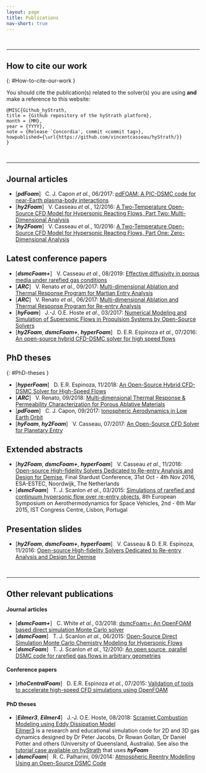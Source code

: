 ```yaml
---
layout: page
title: Publications
nav-short: true
---
```


<br>

--- 
 
## How to cite our work
{: #How-to-cite-our-work }

You should cite the publication(s) related to the solver(s) you are using __and__ make a reference to this website:  
```
@MISC{Github_hyStrath,  
title = {Github repository of the hyStrath platform},  
month = {MM},  
year = {YYYY},  
note = {Release `Concordia', commit <commit tag>},
howpublished={\url{https://github.com/vincentcasseau/hyStrath/}}  
} 
```

<br>

---

## Journal articles
  - [*__pdFoam__*] &nbsp; C. J. Capon _et al._, 06/2017: [pdFOAM: A PIC-DSMC code for near-Earth plasma-body interactions](http://eprints.gla.ac.uk/138700/7/138700.pdf)
  - [*__hy2Foam__*] &nbsp; V. Casseau _et al._, 12/2016: [A Two-Temperature Open-Source CFD Model for Hypersonic Reacting Flows, Part Two: Multi-Dimensional Analysis](http://www.mdpi.com/2226-4310/3/4/45/html)  
  - [*__hy2Foam__*] &nbsp; V. Casseau _et al._, 10/2016: [A Two-Temperature Open-Source CFD Model for Hypersonic Reacting Flows, Part One: Zero-Dimensional Analysis](http://www.mdpi.com/2226-4310/3/4/34/html)  
  

## Latest conference papers
  - [*__dsmcFoam+__*] &nbsp; V. Casseau _et al._, 08/2019: [Effective diffusivity in porous media under rarefied gas conditions](https://github.com/vincentcasseau/hyStrath/blob/master/doc/ConferencePreprint_RGD31_CasseauWhite.pdf)
  - [*__ARC__*] &nbsp; V. Renato _et al._, 09/2017: [Multi-dimensional Ablation and Thermal Response Program for Martian Entry
Analysis](https://strathprints.strath.ac.uk/62926/1/Renato_Scanlon_IAC_2017_Multi_dimensional_ablation_and_thermal_response_program_for_Martian_entry_analysis.pdf)
  - [*__ARC__*] &nbsp; V. Renato _et al._, 06/2017: [Multi-dimensional Ablation and Thermal Response Program for
Re-entry Analysis](https://pure.strath.ac.uk/portal/files/72079768/Renato_etal_ISTS_2017_Multi_dimensional_ablation_and_thermal_response_program_for_re_entry_analysis.pdf)
  - [*__hyFoam__*] &nbsp; J.-J. O.E. Hoste _et al._, 03/2017: [Numerical Modeling and Simulation of Supersonic Flows in Propulsion Systems by Open-Source Solvers](http://eprints.gla.ac.uk/140369/1/140369.pdf)  
  - [*__hy2Foam__*, *__dsmcFoam+__*, *__hyperFoam__*] &nbsp; D. E.R. Espinoza _et al._, 07/2016: [An open-source hybrid CFD-DSMC solver for high speed flows](http://strathprints.strath.ac.uk/59955/14/Espinoza_etal_SRGD2016_An_open_source_hybrid_CFD_DSMC_solver_for_high_speed_flows.pdf)   
 

## PhD theses
{: #PhD-theses }
- [*__hyperFoam__*] &nbsp; D. E.R. Espinoza, 11/2018: [An Open-Source Hybrid CFD-DSMC Solver for High-Speed Flows](https://github.com/vincentcasseau/hyStrath/blob/master/doc/PhDthesis-danielespinoza.pdf)
- [*__ARC__*] &nbsp; V. Renato, 09/2018: [Multi-dimensional Thermal Response & Permeability Characterization for Porous Ablative Materials](https://github.com/vincentcasseau/hyStrath/blob/master/doc/PhDthesis-violarenato.pdf)
- [*__pdFoam__*] &nbsp; C. J. Capon, 09/2017: [Ionospheric Aerodynamics in Low Earth Orbit](http://unsworks.unsw.edu.au/fapi/datastream/unsworks:46528/SOURCE01?view=true)
- [*__hyFoam__*, *__hy2Foam__*] &nbsp; V. Casseau, 07/2017: [An Open-Source CFD Solver for Planetary Entry](https://github.com/vincentcasseau/hyStrath/blob/master/doc/PhDthesis-vincentcasseau.pdf)  


## Extended abstracts
- [*__hy2Foam__*, *__dsmcFoam+__*, *__hyperFoam__*] &nbsp; V. Casseau _et al._, 11/2016: [Open-source High-fidelity Solvers Dedicated to Re-entry Analysis and Design for Demise](https://github.com/vincentcasseau/hyStrath/blob/master/doc/ExtendedAbstract_Stardust2016_CasseauEspinoza.pdf), Final Stardust Conference, 31st Oct - 4th Nov 2016, ESA-ESTEC, Noordwijk, The Netherlands
- [*__dsmcFoam__*] &nbsp; T. J. Scanlon _et al._, 03/2015: [Simulations of rarefied
and continuum hypersonic flow over re-entry objects](https://strathprints.strath.ac.uk/51961/), 8th European Symposium on Aerothermodynamics for Space Vehicles, 2nd - 6th Mar 2015, IST Congress Centre, Lisbon, Portugal  


## Presentation slides
- [*__hy2Foam__*, *__dsmcFoam+__*, *__hyperFoam__*] &nbsp; V. Casseau & D. E.R. Espinoza, 11/2016: [Open-source High-fidelity Solvers Dedicated to Re-entry Analysis and Design for Demise](https://github.com/vincentcasseau/hyStrath/blob/master/doc/Slides_FinalStardustConference2016_CasseauEspinoza.pdf)  

<br>
 
---

## Other relevant publications

#### Journal articles
  - [*__dsmcFoam+__*] &nbsp; C. White _et al._, 03/2018: [dsmcFoam+: An OpenFOAM based direct simulation Monte Carlo solver](https://pure.strath.ac.uk/portal/files/81235392/White_etal_CPC_2017_an_OpenFOAM_based_direct_simulation_Monte_Carlo_solver.pdf)  
  - [*__dsmcFoam__*] &nbsp; T. J. Scanlon _et al._, 06/2015: [Open-Source Direct Simulation Monte Carlo Chemistry
Modeling for Hypersonic Flows](https://pdfs.semanticscholar.org/5819/1acfdf18b4c0ca3905b161fb65829aadd89c.pdf)  
  - [*__dsmcFoam__*] &nbsp; T. J. Scanlon _et al._, 12/2010: [An open source, parallel DSMC code for rarefied gas flows in arbitrary geometries](https://www.research.ed.ac.uk/portal/files/17079048/ScanlonEtAlCandF2010.pdf)  

#### Conference papers  

  - [*__rhoCentralFoam__*] &nbsp; D. E.R. Espinoza _et al._, 07/2015: [Validation of tools to accelerate high-speed CFD simulations using OpenFOAM](https://strathprints.strath.ac.uk/55051/1/Espinoza_etal_MHYP15_Validation_tools_to_accelerate_high_speed_CFD_simulations_using_OpenFOAM.pdf)  

#### PhD theses  
  - [*__Eilmer3__*, *__Eilmer4__*] &nbsp; J.-J. O.E. Hoste, 08/2018: [Scramjet Combustion Modeling using Eddy Dissipation Model](https://github.com/vincentcasseau/hyStrath/blob/master/doc/PhDthesis-jimmyjohnhoste.pdf)  
[Eilmer3](http://cfcfd.mechmining.uq.edu.au/docs/tools/eilmer/) is a research and educational simulation code for 2D and 3D gas dynamics designed by  Dr Peter Jacobs, Dr Rowan Gollan, Dr Daniel Potter and others (University of Queensland, Australia). See also the [tutorial case available on hyStrath](https://vincentcasseau.github.io/tutos-hyfoam/#3-lorrain-geometry) that uses *__hyFoam__*
  - [*__dsmcFoam__*] &nbsp; R. C. Palharini, 09/2014: [Atmospheric Reentry Modelling Using an Open-Source DSMC Code](https://github.com/vincentcasseau/hyStrath/blob/master/doc/PhDthesis-rodrigopalharini.pdf)  

